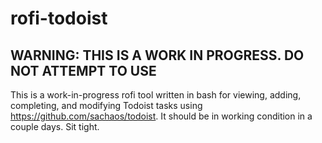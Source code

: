 # rofi-todoist
## WARNING: THIS IS A WORK IN PROGRESS. DO NOT ATTEMPT TO USE
This is a work-in-progress rofi tool written in bash for viewing, adding, completing, and modifying Todoist tasks using https://github.com/sachaos/todoist. It should be in working condition in a couple days. Sit tight.


